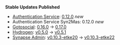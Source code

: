 **Stable Updates Published**

* [Authentication Service](https://github.com/element-hq/matrix-authentication-service): [0.12.0](https://github.com/element-hq/matrix-authentication-service/releases/tag/0.12.0) _new_
* Authentication Service Syn2Mas: 0.12.0 _new_
* [Gotosocial](https://github.com/superseriousbusiness/gotosocial): [0.16.0](https://github.com/superseriousbusiness/gotosocial/releases/tag/v0.16.0) -> [0.17.0](https://github.com/superseriousbusiness/gotosocial/releases/tag/v0.17.0)
* [Hydrogen](https://github.com/element-hq/hydrogen-web): [v0.5.0](https://github.com/element-hq/hydrogen-web/releases/tag/v0.5.0) -> [v0.5.1](https://github.com/element-hq/hydrogen-web/releases/tag/v0.5.1)
* [Synapse Admin](https://github.com/etkecc/synapse-admin): [v0.10.3-etke20](https://github.com/etkecc/synapse-admin/releases/tag/v0.10.3-etke20) -> [v0.10.3-etke22](https://github.com/etkecc/synapse-admin/releases/tag/v0.10.3-etke22)
